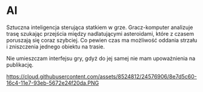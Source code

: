 # AI

Sztuczna inteligencja sterująca statkiem w grze.
Gracz-komputer analizuje trasę szukając przejścia między nadlatującymi asteroidami, które z czasem poruszają się coraz szybciej.
Co pewien czas ma możliwość oddania strzału i zniszczenia jednego obiektu na trasie.

Nie umieszczam interfejsu gry, gdyż do jej samej nie mam upoważnienia na publikację.

https://cloud.githubusercontent.com/assets/8524812/24576906/8e7d5c60-16c4-11e7-93eb-5672e24f20da.PNG
